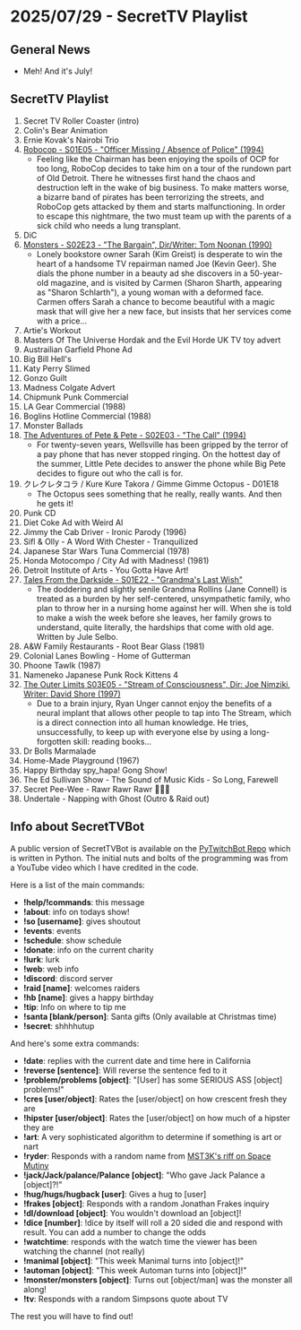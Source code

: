 # 2025/07/29 - SecretTV Playlist

## General News

- Meh!  And it's July!

## SecretTV Playlist

1. Secret TV Roller Coaster (intro)
2. Colin's Bear Animation
3. Ernie Kovak's Nairobi Trio
4. [Robocop - S01E05 - "Officer Missing / Absence of Police" (1994)](https://en.wikipedia.org/wiki/RoboCop_(live_action_TV_series)#Episodes)
   - Feeling like the Chairman has been enjoying the spoils of OCP for too long, RoboCop decides to take him on a tour of the rundown part of Old Detroit. There he witnesses first hand the chaos and destruction left in the wake of big business. To make matters worse, a bizarre band of pirates has been terrorizing the streets, and RoboCop gets attacked by them and starts malfunctioning. In order to escape this nightmare, the two must team up with the parents of a sick child who needs a lung transplant.
5. DiC
6. [Monsters - S02E23 - "The Bargain", Dir/Writer: Tom Noonan (1990)](https://en.wikipedia.org/wiki/List_of_Monsters_episodes#Season_2_(1989%E2%80%9390))
   - Lonely bookstore owner Sarah (Kim Greist) is desperate to win the heart of a handsome TV repairman named Joe (Kevin Geer). She dials the phone number in a beauty ad she discovers in a 50-year-old magazine, and is visited by Carmen (Sharon Sharth, appearing as "Sharon Schlarth"), a young woman with a deformed face. Carmen offers Sarah a chance to become beautiful with a magic mask that will give her a new face, but insists that her services come with a price...
7. Artie's Workout
8. Masters Of The Universe Hordak and the Evil Horde UK TV toy advert
9. Austrailian Garfield Phone Ad
10. Big Bill Hell's
11. Katy Perry Slimed
12. Gonzo Guilt
13. Madness Colgate Advert
14. Chipmunk Punk Commercial
15. LA Gear Commercial (1988)
16. Boglins Hotline Commercial (1988)
17. Monster Ballads
18. [The Adventures of Pete & Pete - S02E03 - "The Call" (1994)](https://en.wikipedia.org/wiki/List_of_The_Adventures_of_Pete_%26_Pete_episodes#Season_2_(1994))
    - For twenty-seven years, Wellsville has been gripped by the terror of a pay phone that has never stopped ringing. On the hottest day of the summer, Little Pete decides to answer the phone while Big Pete decides to figure out who the call is for.
19. クレクレタコラ / Kure Kure Takora / Gimme Gimme Octopus - D01E18
    - The Octopus sees something that he really, really wants.  And then he gets it!
20. Punk CD
21. Diet Coke Ad with Weird Al
22. Jimmy the Cab Driver - Ironic Parody (1996)
23. Sifl & Olly - A Word With Chester - Tranquilized
24. Japanese Star Wars Tuna Commercial (1978)
25. Honda Motocompo / City Ad with Madness! (1981)
26. Detroit Institute of Arts - You Gotta Have Art!
27. [Tales From the Darkside - S01E22 - "Grandma's Last Wish"](https://en.wikipedia.org/wiki/List_of_Tales_from_the_Darkside_episodes#Season_1_(1984%E2%80%931985))
    - The doddering and slightly senile Grandma Rollins (Jane Connell) is treated as a burden by her self-centered, unsympathetic family, who plan to throw her in a nursing home against her will. When she is told to make a wish the week before she leaves, her family grows to understand, quite literally, the hardships that come with old age.  Written by Jule Selbo.
28. A&W Family Restaurants - Root Bear Glass (1981)
29. Colonial Lanes Bowling - Home of Gutterman
30. Phoone Tawlk (1987)
31. Nameneko Japanese Punk Rock Kittens 4
32. [The Outer Limits S03E05 - "Stream of Consciousness", Dir: Joe Nimziki, Writer: David Shore (1997)](https://en.wikipedia.org/wiki/List_of_The_Outer_Limits_(1995_TV_series)_episodes#Season_3_(1997))
    - Due to a brain injury, Ryan Unger cannot enjoy the benefits of a neural implant that allows other people to tap into The Stream, which is a direct connection into all human knowledge. He tries, unsuccessfully, to keep up with everyone else by using a long-forgotten skill: reading books... 
33. Dr Bolls Marmalade
34. Home-Made Playground (1967)
35. Happy Birthday spy_hapa!  Gong Show!
36. The Ed Sullivan Show - The Sound of Music Kids - So Long, Farewell
37. Secret Pee-Wee - Rawr Rawr Rawr 🐊🐊🐊
38. Undertale - Napping with Ghost (Outro & Raid out)



## Info about SecretTVBot

A public version of SecretTVBot is available on the [PyTwitchBot Repo](https://github.com/awbored/PyTwitchBot) which is written in Python.  The initial nuts and bolts of the programming was from a YouTube video which I have credited in the code.

Here is a list of the main commands:
- **!help/!commands**: this message
- **!about**: info on todays show!
- **!so [username]**: gives shoutout
- **!events**: events
- **!schedule**: show schedule
- **!donate**: info on the current charity
- **!lurk**: lurk
- **!web**: web info
- **!discord**: discord server
- **!raid [name]**: welcomes raiders
- **!hb [name]**: gives a happy birthday
- **!tip**: Info on where to tip me
- **!santa [blank/person]**: Santa gifts (Only available at Christmas time)
- **!secret**: shhhhutup

And here's some extra commands:
- **!date**: replies with the current date and time here in California
- **!reverse [sentence]**: Will reverse the sentence fed to it
- **!problem/problems [object]**: "[User] has some SERIOUS ASS [object] problems!"
- **!cres [user/object]**: Rates the [user/object] on how crescent fresh they are
- **!hipster [user/object]**: Rates the [user/object] on how much of a hipster they are
- **!art**: A very sophisticated algorithm to determine if something is art or nart
- **!ryder**: Responds with a random name from [MST3K's riff on Space Mutiny](https://www.rowsdowr.com/2011/04/04/space-mutiny-the-many-names-of-david-ryder-mst3k-video/)
- **!jack/Jack/palance/Palance [object]**: "Who gave Jack Palance a [object]?!"
- **!hug/hugs/hugback [user]**: Gives a hug to [user]
- **!frakes [object]**: Responds with a random Jonathan Frakes inquiry
- **!dl/download [object]**: You wouldn't download an [object]!
- **!dice [number]**: !dice by itself will roll a 20 sided die and respond with result.  You can add a number to change the odds
- **!watchtime**: responds with the watch time the viewer has been watching the channel (not really)
- **!manimal [object]**: "This week Manimal turns into [object]!"
- **!automan [object]**: "This week Automan turns into [object]!"
- **!monster/monsters [object]**: Turns out [object/man] was the monster all along!
- **!tv**: Responds with a random Simpsons quote about TV

The rest you will have to find out!
